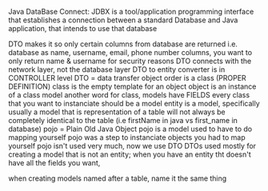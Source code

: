 Java DataBase Connect:
JDBX is a tool/application programming interface that establishes a connection between a standard Database and Java application, that intends to use that database

DTO makes it so only certain columns from database are returned
 i.e. database as name, username, email, phone number columns, you want to only return name & username for security reasons
 DTO connects with the network layer, not the database layer
 DTO to entity converter is in CONTROLLER level
 DTO = data transfer object
 order is a class (PROPER DEFINITION)
 class is the empty template for an object
 object is an instance of a class
 model another word for class, models have FIELDS
 every class that you want to instanciate should be a model
 entity is a model, specifically usually a model that is representation of a table
 will not always be completely identical to the table (i.e firstName in java vs first_name in database)
 pojo = Plain Old Java Object
 pojo is a model
 used to have to do mapping yourself
 pojo was a step to instanciate objects you had to map yourself
 pojo isn't used very much, now we use DTO
 DTOs used mostly for creating a model that is not an entity;
 when you have an entity tht doesn't have all the fields you want,


when creating models named after a table, name it the same thing